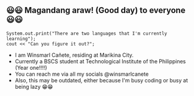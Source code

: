 ## 😃😃 Magandang araw! (Good day) to everyone 😃😃

    System.out.print("There are two languages that I'm currently learning");
    cout << "Can you figure it out?";
   
   - I am Winsmarl Cañete, residing at Marikina City.
   - Currently a BSCS student at Technological Institute of the Philippines (Year one!!!!)
   - You can reach me via all my socials @winsmarlcanete
   - Also, this may be outdated, either because I'm busy coding or busy at being lazy 😁😁
 
